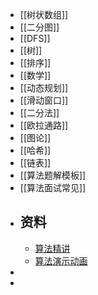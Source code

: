 - [[树状数组]]
- [[二分图]]
- [[DFS]]
- [[树]]
- [[排序]]
- [[数学]]
- [[动态规划]]
- [[滑动窗口]]
- [[二分法]]
- [[欧拉通路]]
- [[图论]]
- [[哈希]]
- [[链表]]
- [[算法题解模板]]
- [[算法面试常见]]
- ## 资料
	- [算法精讲](https://labuladong.github.io/algo/di-si-zhan-4baf4/ru-he-xue--84b79/)
	- [算法演示动画](https://blog.algomooc.com/)
-
-